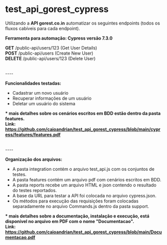 # test_api_gorest_cypress
Utilizando a <b>API gorest.co.in</b> automatizar os seguintes endpoints (todos os fluxos cabíveis para cada endpoint).<br/>

<b>Ferramenta para automação: Cypress versão 7.3.0</b><br/>

<b>GET</b> /public-api/users/123 (Get User Details)<br/>
<b>POST</b> /public-api/users (Create New User)<br/>
<b>DELETE</b> /public-api/users/123 (Delete User)

<br/>----<br/>

<b>Funcionalidades testadas:<br/></b>

- Cadastrar um novo usuário<br/>
- Recuperar informações de um usuário<br/>
- Deletar um usuário do sistema<br/>

<b>* mais detalhes sobre os cenários escritos em BDD estão dentro da pasta features. <br/>
  Link: https://github.com/caioandrian/test_api_gorest_cypress/blob/main/cypress/features/features.pdf<br/></b>

<br/>----<br/>

<b>Organização dos arquivos:</b><br/>
- A pasta integration contém o arquivo test_api.js com os conjuntos de testes.<br/>
- A pasta features contém um arquivo pdf com cenários escritos em BDD.<br/>
- A pasta reports recebe um arquivo HTML e json contendo o resultado do testes reportados.
- A base da URL para testar a API foi colocada no arquivo cypress.json.<br/>
- Os métodos para execução das requisições foram colocadas separadamente no arquivo Commands.js dentro da pasta support.<br/>

<b>* mais detalhes sobre a documentação, instalação e execução, está disponível no arquivo em PDF com o nome "Documentacao".</br>
  Link: https://github.com/caioandrian/test_api_gorest_cypress/blob/main/Documentacao.pdf
</b><br/>



